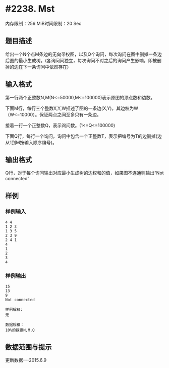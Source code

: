 # #2238. Mst

内存限制：256 MiB时间限制：20 Sec

## 题目描述

给出一个N个点M条边的无向带权图，以及Q个询问，每次询问在图中删掉一条边后图的最小生成树。(各询问间独立，每次询问不对之后的询问产生影响，即被删掉的边在下一条询问中依然存在)

 

## 输入格式

第一行两个正整数N,M(N<=50000,M<=100000)表示原图的顶点数和边数。

下面M行，每行三个整数X,Y,W描述了图的一条边(X,Y)，其边权为W（W<=10000）。保证两点之间至多只有一条边。

接着一行一个正整数Q，表示询问数。(1<=Q<=100000)

下面Q行，每行一个询问，询问中包含一个正整数T，表示把编号为T的边删掉(边从1到M按输入顺序编号)。

 

## 输出格式

Q行，对于每个询问输出对应最小生成树的边权和的值，如果图不连通则输出&ldquo;Not connected&rdquo;

## 样例

### 样例输入

    
    4 4
    1 2 3 
    1 3 5 
    2 3 9 
    2 4 1 
    4 
    1 
    2 
    3 
    4
     
    
    

### 样例输出

    
    15 
    13 
    9 
    Not connected
     
    样例解释:
    无
     
    数据规模：
    10%的数据N,M,Q
    

## 数据范围与提示

 更新数据---2015.6.9
